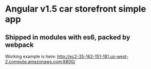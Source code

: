 # Angular v1.5 car storefront simple app

## Shipped in modules with es6, packed by webpack

Working example is here: http://ec2-35-162-151-181.us-west-2.compute.amazonaws.com:8800/
